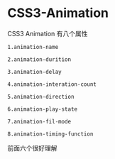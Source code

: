 # CSS3-Animation


CSS3 Animation 有八个属性

    1.animation-name
  
    2.animation-durition
  
    3.animation-delay
    
    4.animation-interation-count
    
    5.animation-direction
    
    6.animation-play-state
    
    7.animation-fil-mode
    
    8.animation-timing-function
    
前面六个很好理解
  
  
    
    
